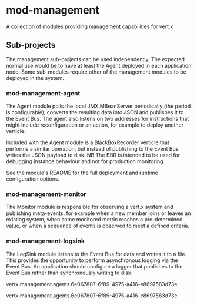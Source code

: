 # mod-management

A collection of modules providing management capabilities for vert.x

## Sub-projects

The management sub-projects can be used independently.  The expected normal use would be to have at least the Agent deployed in each application node.  Some sub-modules require other of the management modules to be deployed in the system.

### mod-management-agent

The Agent module polls the local JMX MBeanServer periodically (the period is configurable), converts the resulting data into JSON and publishes it to the Event Bus.  The agent also listens on two addresses for instructions that might include reconfiguration or an action, for example to deploy another verticle.

Included with the Agent module is a BlackBoxRecorder verticle that performs a similar operation, but instead of publishing to the Event Bus writes the JSON payload to disk.  NB The BBR is intended to be used for debugging instance behaviour and not for production monitoring.

See the module's README for the full deployment and runtime configuration options.

### mod-management-monitor

The Monitor module is responsible for observing a vert.x system and publishing meta-events, for example when a new member joins or leaves an existing system, when some monitored metric reaches a pre-determined value, or when a sequence of events is observed to meet a defined criteria.

### mod-management-logsink

The LogSink module listens to the Event Bus for data and writes it to a file.  This provides the opportunity to perform asynchronous logging via the Event Bus.  An application should configure a logger that publishes to the Event Bus rather than synchronously writing to disk.


 vertx.management.agents.6e067807-6f89-4975-a416-e8697583d73e

 vertx.management.agents.6e067807-6f89-4975-a416-e8697583d73e
